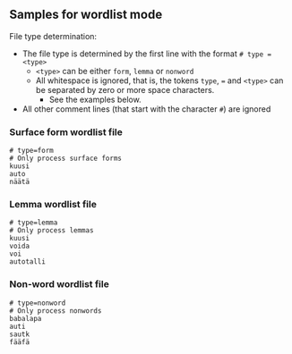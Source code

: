 ## Samples for wordlist mode

File type determination:
- The file type is determined by the first line with the format `# type = <type>`
   - `<type>` can be either `form`, `lemma` or `nonword`
  - All whitespace is ignored, that is, the tokens `type`, `=` and `<type>` can be separated by zero or more space characters.
    - See the examples below.
 - All other comment lines (that start with the character `#`) are ignored


### Surface form wordlist file
```
# type=form
# Only process surface forms
kuusi
auto
näätä
```

### Lemma wordlist file
```
# type=lemma
# Only process lemmas
kuusi
voida
voi
autotalli
```

### Non-word wordlist file
```
# type=nonword
# Only process nonwords
babalapa
auti
sautk
fääfä
```
